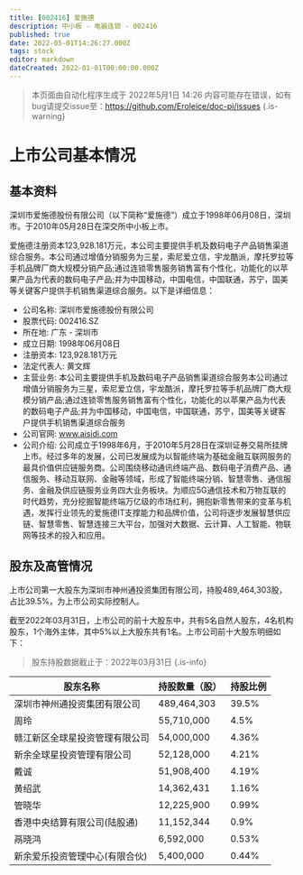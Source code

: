 ```yaml
---
title: [002416] 爱施德
description: 中小板 - 电器连锁 - 002416
published: true
date: 2022-05-01T14:26:27.000Z
tags: stock
editor: markdown
dateCreated: 2022-01-01T00:00:00.000Z
---
```


> 本页面由自动化程序生成于 2022年5月1日 14:26
> 内容可能存在错误，如有bug请提交issue至：https://github.com/Eroleice/doc-pi/issues
{.is-warning}

# 上市公司基本情况

## 基本资料

深圳市爱施德股份有限公司（以下简称“爱施德”）成立于1998年06月08日，深圳市。于2010年05月28日在深交所中小板上市。

爱施德注册资本123,928.181万元，本公司主要提供手机及数码电子产品销售渠道综合服务。本公司通过增值分销服务为三星，索尼爱立信，宇龙酷派，摩托罗拉等手机品牌厂商大规模分销产品;通过连锁零售服务销售富有个性化，功能化的以苹果产品为代表的数码电子产品;并为中国移动，中国电信，中国联通，苏宁，国美等关键客户提供手机销售渠道综合服务。以下是详细信息：

- 公司名称: 深圳市爱施德股份有限公司
- 股票代码: 002416.SZ
- 所在地: 广东 - 深圳市
- 成立日期: 1998年06月08日
- 注册资本: 123,928.181万元
- 法定代表人: 黄文辉
- 主营业务: 本公司主要提供手机及数码电子产品销售渠道综合服务本公司通过增值分销服务为三星，索尼爱立信，宇龙酷派，摩托罗拉等手机品牌厂商大规模分销产品;通过连锁零售服务销售富有个性化，功能化的以苹果产品为代表的数码电子产品;并为中国移动，中国电信，中国联通，苏宁，国美等关键客户提供手机销售渠道综合服务
- 公司官网: www.aisidi.com
- 公司介绍: 公司成立于1998年6月，于2010年5月28日在深圳证券交易所挂牌上市。经过多年的发展，公司已发展成为以智能终端为基础金融互联网服务的最具价值供应链服务商。公司围绕移动通讯终端产品、数码电子消费产品、通信服务、移动互联网、金融等领域，形成了智能终端分销、智慧零售、通信服务、金融及供应链服务业务四大业务板块。为顺应5G通信技术和万物互联的时代趋势，充分挖掘智能终端万亿级的市场红利，拥抱新零售带来的变革与机遇，发挥行业领先的爱施德IT支撑能力和品牌价值，公司将逐步发展智慧供应链、智慧零售、智慧连接三大平台，加强对大数据、云计算、人工智能、物联网等技术的投入和应用。


## 股东及高管情况

上市公司第一大股东为深圳市神州通投资集团有限公司，持股489,464,303股，占比39.5%，为上市公司实际控制人。

截至2022年03月31日，上市公司的前十大股东中，共有5名自然人股东，4名机构股东，1个海外主体，其中5%以上大股东共有1名。上市公司前十大股东明细如下：

> 股东持股数据截止于：2022年03月31日
{.is-info}

| 股东名称 | 持股数量（股） | 持股比例 |
| --- | --- | --- |
| 深圳市神州通投资集团有限公司 | 489,464,303 | 39.5% |
| 周玲 | 55,710,000 | 4.5% |
| 赣江新区全球星投资管理有限公司 | 54,000,000 | 4.36% |
| 新余全球星投资管理有限公司 | 52,128,000 | 4.21% |
| 戴诚 | 51,908,400 | 4.19% |
| 黄绍武 | 14,362,431 | 1.16% |
| 管晓华 | 12,225,900 | 0.99% |
| 香港中央结算有限公司(陆股通) | 11,152,344 | 0.9% |
| 鬲晓鸿 | 6,592,000 | 0.53% |
| 新余爱乐投资管理中心(有限合伙) | 5,400,000 | 0.44% |




